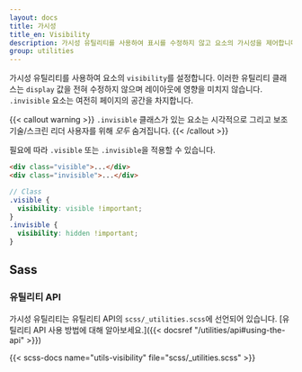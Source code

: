 ```yaml
---
layout: docs
title: 가시성
title_en: Visibility
description: 가시성 유틸리티를 사용하여 표시를 수정하지 않고 요소의 가시성을 제어합니다.
group: utilities
---
```

가시성 유틸리티를 사용하여 요소의 `visibility`를 설정합니다. 이러한 유틸리티 클래스는 `display` 값을 전혀 수정하지 않으며 레이아웃에 영향을 미치지 않습니다. `.invisible` 요소는 여전히 페이지의 공간을 차지합니다.

{{< callout warning >}}
`.invisible` 클래스가 있는 요소는 시각적으로 그리고 보조 기술/스크린 리더 사용자를 위해 *모두* 숨겨집니다.
{{< /callout >}}

필요에 따라 `.visible` 또는 `.invisible`을 적용할 수 있습니다.

```html
<div class="visible">...</div>
<div class="invisible">...</div>
```

```scss
// Class
.visible {
  visibility: visible !important;
}
.invisible {
  visibility: hidden !important;
}
```

## Sass

### 유틸리티 API

가시성 유틸리티는 유틸리티 API의 `scss/_utilities.scss`에 선언되어 있습니다. [유틸리티 API 사용 방법에 대해 알아보세요.]({{< docsref "/utilities/api#using-the-api" >}})

{{< scss-docs name="utils-visibility" file="scss/_utilities.scss" >}}
